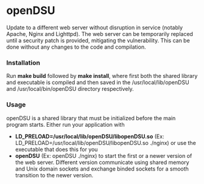 # openDSU
Update to a different web server without disruption in service (notably Apache, Nginx and Lighttpd). The web server can be temporarily replaced until a security patch is provided, mitigating the vulnerability. This can be done without any changes to the code and compilation.



### Installation
Run **make build** followed by **make install**, where first both the shared library and executable is compiled and then saved in the /usr/local/lib/openDSU and /usr/local/bin/openDSU directory respectively.

### Usage
openDSU is a shared library that must be initialized before the main program starts. Either run your application with
* **LD_PRELOAD=/usr/local/lib/openDSU/libopenDSU.so** (Ex: LD_PRELOAD=/usr/local/lib/openDSU/libopenDSU.so ./nginx)
or use the executable that does this for you
* **openDSU** (Ex: openDSU ./nginx)
to start the first or a newer version of the web server. Different version communicate using shared memory and Unix domain sockets and exchange binded sockets for a smooth transition to the newer version.
